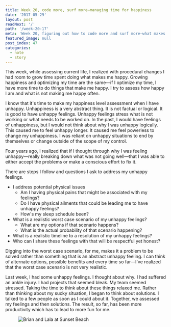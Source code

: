 ```yaml
---
title: Week 20, code more, surf more—managing time for happiness
date: '2017-05-29'
layout: post
readNext: '/'
path: '/week-20-17'
meta: 'Week 20, figuring out how to code more and surf more—what makes me happy'
featured_image: null
post_index: 47
categories:
  - note
  - story
---
```


This week, while assessing current life, I realized with procedural changes I had room to grow time spent doing what makes me happy. Growing happiness and optimizing my time are the same—if I optimize my time, I have more time to do things that make me happy. I try to assess how happy I am and what is not making me happy often.

I know that it's time to make my happiness level assessment when I have unhappy. Unhappiness is a very abstract thing. It is not factual or logical. It is good to have unhappy feelings. Unhappy feelings stress what is not working or what needs to be worked on. In the past, I would have feelings of unhappiness, but I would not think about why I was unhappy logically. This caused me to feel unhappy longer. It caused me feel powerless to change my unhappiness. I was reliant on unhappy situations to end by themselves or change outside of the scope of my control.

Four years ago, I realized that if I thought through why I was feeling unhappy—really breaking down what was not going well—that I was able to either accept the problems or make a conscious effort to fix it.

There are steps I follow and questions I ask to address my unhappy feelings.

- I address potential physical issues
  - Am I having physical pains that might be associated with my feelings?
  - Do I have physical ailments that could be leading me to have unhappy feelings?
  - How's my sleep schedule been?
- What is a realistic worst case scenario of my unhappy feelings?
  - What are my options if that scenario happens?
  - What is the actual probability of that scenario happening?
- What is a realistic timeline to a resolution of my unhappy feelings?
- Who can I share these feelings with that will be respectful yet honest?

Digging into the worst case scenario, for me, makes it a problem to be solved rather than something that is an abstract unhappy feeling. I can think of alternate options, possible benefits and every time so far—I've realized that the worst case scenario is not very realistic.

Last week, I had some unhappy feelings. I thought about why. I had suffered an ankle injury. I had projects that seemed bleak. My team seemed stressed. Taking the time to think about these things relaxed me. Rather than thinking about my sucky situation, I began to think about solutions. I talked to a few people as soon as I could about it. Together, we assessed my feelings and then solutions. The result, so far, has been more productivity which has to lead to more fun for me.

<figure>
  <img src="https://yowainwright.imgix.net/wk-20/beach.jpg?w=800&h=800&crop=focalpoint&auto=format" alt="Brian and Lala at Sunset Beach" />
</figure>

